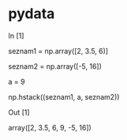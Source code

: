 # pydata

In [1]

  seznam1 = np.array([2, 3.5, 6)]
  
  seznam2 = np.array([-5, 16])
  
  a = 9
  
  np.hstack((seznam1, a, seznam2))

Out [1]

  array([2, 3.5, 6, 9, -5, 16])
